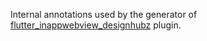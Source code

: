 Internal annotations used by the generator of [flutter_inappwebview_designhubz](https://github.com/pichillilorenzo/flutter_inappwebview_designhubz) plugin.